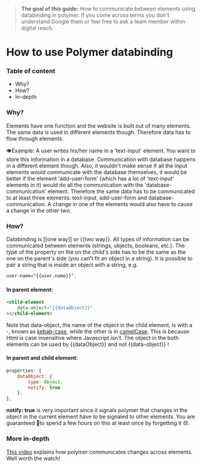 > **The goal of this guide:** How to communicate between elements using databinding in polymer. If you come across terms you don't understand Google them or feel free to ask a team member within digital reach.

# How to use Polymer databinding

### Table of content
- Why?
- How?
- In-depth

### Why?

Elements have one function and the website is built out of many elements. The same data is used in different elements though. Therefore data has to flow through elements.

👁Example: A user writes his/her name in a 'text-input' element. You want to store this information in a database. Communication with database happens in a different element though. Also, it wouldn't make sense if all the input elements would communicate with the database themselves, it would be better if the element 'add-user-form' (which has a lot of 'text-input' elements in it) would do all the communication with the 'database-communication' element. Therefore the same data has to be communicated to at least three elements: text-input, add-user-form and database-communication. A change in one of the elements would also have to cause a change in the other two.

### How?

Databinding is [[one way]] or {{two way}}. All types of information can be communicated between elements (strings, objects, booleans, etc.). The type of the property on the on the child's side has to be the same as the one on the parent's side (you can't fit an object in a string). It is possible to pair a string that is inside an object with a string, e.g.
``` html
user-name="{{user.name}}".
```

#### In parent element:
``` Html
<child-element
    data-object="{{dataObject}}"
></child-element>
```

Note that data-object, the name of the object in the child element, is with a -, known as [kebab-case](https://en.wikipedia.org/wiki/Letter_case#Special_case_styles), while the other is in [camelCase](https://en.wikipedia.org/wiki/CamelCase).
This is because Html is case insensitive where Javascript isn't. The object in the both elements can be used by {{dataObject}} and not {{data-object}} !

#### In parent and child element:

``` javascript
properties: {
    dataObject: {
        type: Object,
        notify: true
    },
},
```
**notify: true** is very important since it signals polymer that changes in the object in the current element have to be signaled to other elements. You are guaranteed 🔮to spend a few hours on this at least once by forgetting it 😞.

### More in-depth
[This video](https://www.youtube.com/watch?v=1sx6YNn58OQ) explains how polymer communicates changes across elements. Well worth the watch!
